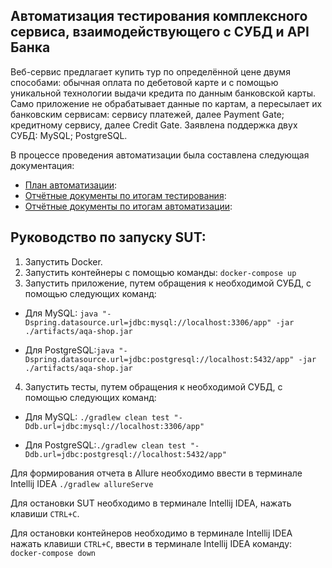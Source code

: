 ## Автоматизация тестирования комплексного сервиса, взаимодействующего с СУБД и API Банка
Веб-сервис предлагает купить тур по определённой цене двумя способами: обычная оплата по дебетовой карте и с помощью уникальной технологии выдачи кредита по данным банковской карты. Само приложение не обрабатывает данные по картам, а пересылает их банковским сервисам: сервису платежей, далее Payment Gate; кредитному сервису, далее Credit Gate. 
Заявлена поддержка двух СУБД: MySQL; PostgreSQL. 

В процессе проведения автоматизации была составлена следующая документация:
* [План автоматизации](https://github.com/IrinaRakova/QA_diploma/blob/main/docs/Plan.md):
* [Отчётные документы по итогам тестирования](https://github.com/IrinaRakova/QA_diploma/blob/main/docs/Report.md):
* [Отчётные документы по итогам автоматизации](https://github.com/IrinaRakova/QA_diploma/blob/main/docs/Summary.md):  
## Руководство по запуску SUT:
1.	Запустить Docker.
2.	Запустить контейнеры с помощью команды:
`docker-compose up`
3.	Запустить приложение, путем обращения к необходимой СУБД, с помощью следующих команд:
   
   * Для MySQL: `java "-Dspring.datasource.url=jdbc:mysql://localhost:3306/app" -jar ./artifacts/aqa-shop.jar`

   *	Для PostgreSQL:`java "-Dspring.datasource.url=jdbc:postgresql://localhost:5432/app" -jar ./artifacts/aqa-shop.jar`

4.	Запустить тесты, путем обращения к необходимой СУБД, с помощью следующих команд:

   * Для MySQL: `./gradlew clean test "-Ddb.url=jdbc:mysql://localhost:3306/app"`

   *	Для PostgreSQL:`./gradlew clean test "-Ddb.url=jdbc:postgresql://localhost:5432/app"`

Для формирования отчета в Allure необходимо ввести в терминале Intellij IDEA `./gradlew allureServe`

Для остановки SUT необходимо в терминале Intellij IDEA, нажать клавиши `CTRL+C`.

Для остановки контейнеров необходимо в терминале Intellij IDEA нажать клавиши `CTRL+C`, ввести в терминале Intellij IDEA команду: `docker-compose down`
